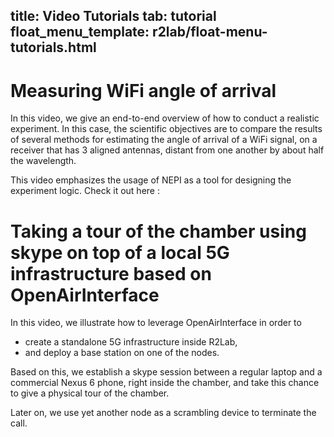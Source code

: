 title: Video Tutorials
tab: tutorial
float_menu_template: r2lab/float-menu-tutorials.html
---

# Measuring WiFi angle of arrival

In this video, we give an end-to-end overview of how to conduct a realistic experiment. In this case, the scientific objectives are to compare the results of several methods for estimating the angle of arrival of a WiFi signal, on a receiver that has 3 aligned antennas, distant from one another by about half the wavelength.

This video emphasizes the usage of NEPI as a tool for designing the experiment logic. Check it out here&nbsp;:

<object width="854" height="480"
data="https://www.youtube.com/embed/vDPLQNsZaVY">
</object>

# Taking a tour of the chamber using skype on top of a local 5G infrastructure based on OpenAirInterface

In this video, we illustrate how to leverage OpenAirInterface in order to

* create a standalone 5G infrastructure inside R2Lab,
* and deploy a base station on one of the nodes.

Based on this, we establish a skype session between a regular laptop and a commercial Nexus 6 phone, right inside the chamber, and take this chance to give a physical tour of the chamber.

Later on, we use yet another node as a scrambling device to terminate the call.

<object width="854" height="480"
data="https://www.youtube.com/embed/FpZo6uqTosQ">
</object>
